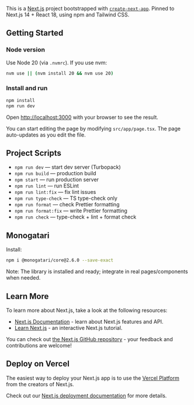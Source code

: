 This is a [Next.js](https://nextjs.org) project bootstrapped with [`create-next-app`](https://nextjs.org/docs/app/api-reference/cli/create-next-app). Pinned to Next.js 14 + React 18, using npm and Tailwind CSS.

## Getting Started

### Node version

Use Node 20 (via `.nvmrc`). If you use nvm:

```bash
nvm use || (nvm install 20 && nvm use 20)
```

### Install and run

```bash
npm install
npm run dev
```

Open [http://localhost:3000](http://localhost:3000) with your browser to see the result.

You can start editing the page by modifying `src/app/page.tsx`. The page auto-updates as you edit the file.

## Project Scripts

- `npm run dev` — start dev server (Turbopack)
- `npm run build` — production build
- `npm start` — run production server
- `npm run lint` — run ESLint
- `npm run lint:fix` — fix lint issues
- `npm run type-check` — TS type-check only
- `npm run format` — check Prettier formatting
- `npm run format:fix` — write Prettier formatting
- `npm run check` — type-check + lint + format check

## Monogatari

Install:

```bash
npm i @monogatari/core@2.6.0 --save-exact
```

Note: The library is installed and ready; integrate in real pages/components when needed.

## Learn More

To learn more about Next.js, take a look at the following resources:

- [Next.js Documentation](https://nextjs.org/docs) - learn about Next.js features and API.
- [Learn Next.js](https://nextjs.org/learn) - an interactive Next.js tutorial.

You can check out [the Next.js GitHub repository](https://github.com/vercel/next.js) - your feedback and contributions are welcome!

## Deploy on Vercel

The easiest way to deploy your Next.js app is to use the [Vercel Platform](https://vercel.com/new?utm_medium=default-template&filter=next.js&utm_source=create-next-app&utm_campaign=create-next-app-readme) from the creators of Next.js.

Check out our [Next.js deployment documentation](https://nextjs.org/docs/app/building-your-application/deploying) for more details.
